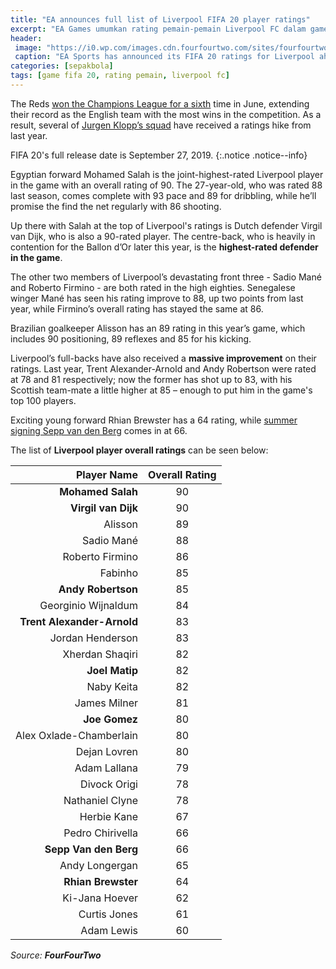 ```yaml
---
title: "EA announces full list of Liverpool FIFA 20 player ratings"
excerpt: "EA Games umumkan rating pemain-pemain Liverpool FC dalam game FIFA 20"
header:
 image: "https://i0.wp.com/images.cdn.fourfourtwo.com/sites/fourfourtwo.com/files/styles/image_landscape/public/62_firmino.jpg"
 caption: "EA Sports has announced its FIFA 20 ratings for Liverpool ahead of the game’s release in a fortnight’s time."
categories: [sepakbola]
tags: [game fifa 20, rating pemain, liverpool fc]
---
```

The Reds [won the Champions League for a sixth](/sepakbola/tradisi-lama-liverpool-kembali-setelah-berhasil-juara-liga-champions/) time in June, extending their record as the English team with the most wins in the competition. As a result, several of [Jurgen Klopp’s squad](/sepakbola/liverpool-5-tahun-mendatang-tanpa-salah-mane-dan-van-dijk/) have received a ratings hike from last year.

FIFA 20's full release date is September 27, 2019.
{:.notice .notice--info}

Egyptian forward Mohamed Salah is the joint-highest-rated Liverpool player in the game with an overall rating of 90. The 27-year-old, who was rated 88 last season, comes complete with 93 pace and 89 for dribbling, while he’ll promise the find the net regularly with 86 shooting.

Up there with Salah at the top of Liverpool's ratings is Dutch defender Virgil van Dijk, who is also a 90-rated player. The centre-back, who is heavily in contention for the Ballon d’Or later this year, is the **highest-rated defender in the game**.

The other two members of Liverpool’s devastating front three - Sadio Mané and Roberto Firmino - are both rated in the high eighties. Senegalese winger Mané has seen his rating improve to 88, up two points from last year, while Firmino’s overall rating has stayed the same at 86.

Brazilian goalkeeper Alisson has an 89 rating in this year’s game, which includes 90 positioning, 89 reflexes and 85 for his kicking. 

Liverpool’s full-backs have also received a **massive improvement** on their ratings. Last year, Trent Alexander-Arnold and Andy Robertson were rated at 78 and 81 respectively; now the former has shot up to 83, with his Scottish team-mate a little higher at 85 – enough to put him in the game's top 100 players. 

Exciting young forward Rhian Brewster has a 64 rating, while [summer signing Sepp van den Berg](/sepakbola/liverpool-making-unknown-youngster-first-signing/) comes in at 66. 

The list of **Liverpool player overall ratings** can be seen below:

|Player Name|Overall Rating|
|---:|:---:|
|**Mohamed Salah**|90|
|**Virgil van Dijk**|90|
|Alisson|89|
|Sadio Mané|88|
|Roberto Firmino|86|
|Fabinho|85|
|**Andy Robertson**|85|
|Georginio Wijnaldum|84|
|**Trent Alexander-Arnold**|83|
|Jordan Henderson|83|
|Xherdan Shaqiri|82|
|**Joel Matip**|82|
|Naby Keita|82|
|James Milner|81|
|**Joe Gomez**|80|
|Alex Oxlade-Chamberlain|80|
|Dejan Lovren|80|
|Adam Lallana|79|
|Divock Origi|78|
|Nathaniel Clyne|78|
|Herbie Kane|67|
|Pedro Chirivella|66|
|**Sepp Van den Berg**|66|
|Andy Longergan|65|
|**Rhian Brewster**|64|
|Ki-Jana Hoever|62|
|Curtis Jones|61|
|Adam Lewis|60|

_Source: **FourFourTwo**_
